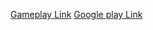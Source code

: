 

[Gameplay Link](https://youtube.com/shorts/z2u_k7TRpqI)
[Google play Link](https://play.google.com/store/apps/details?id=com.PuffyStudios.MythologyRun3D)
